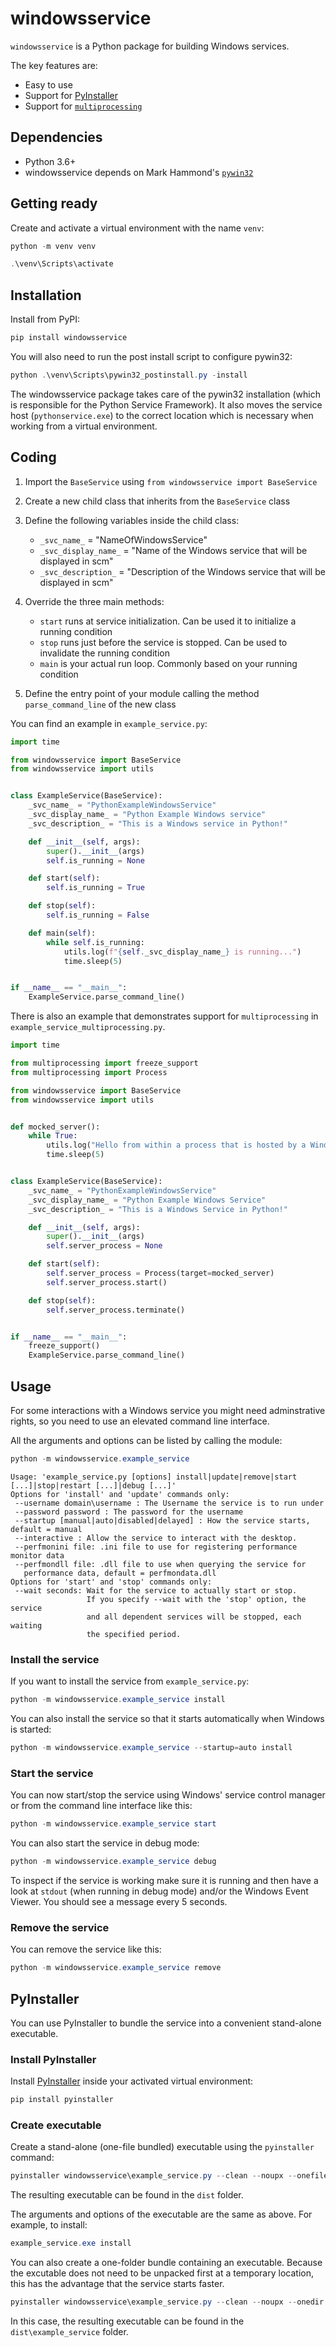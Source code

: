 # windowsservice

`windowsservice` is a Python package for building Windows services.

The key features are:

- Easy to use
- Support for [PyInstaller](https://www.pyinstaller.org/)
- Support for [`multiprocessing`](https://docs.python.org/3/library/multiprocessing.html#multiprocessing.freeze_support)

## Dependencies

- Python 3.6+
- windowsservice depends on Mark Hammond's [`pywin32`](https://github.com/mhammond/pywin32)

## Getting ready

Create and activate a virtual environment with the name `venv`:

```powershell
python -m venv venv
```

```powershell
.\venv\Scripts\activate
```

## Installation

Install from PyPI:

```powershell
pip install windowsservice
```

You will also need to run the post install script to configure pywin32:

```powershell
python .\venv\Scripts\pywin32_postinstall.py -install
```

The windowsservice package takes care of the pywin32 installation (which is responsible for the Python Service Framework). It also moves the service host (`pythonservice.exe`) to the correct location which is necessary when working from a virtual environment.

## Coding

1. Import the `BaseService` using `from windowsservice import BaseService`

2. Create a new child class that inherits from the `BaseService` class

3. Define the following variables inside the child class:
    - `_svc_name_` = "NameOfWindowsService"
    - `_svc_display_name_` = "Name of the Windows service that will be displayed in scm"
    - `_svc_description_` = "Description of the Windows service that will be displayed in scm"

4. Override the three main methods:
    - `start` runs at service initialization. Can be used it to initialize a running condition
    - `stop` runs just before the service is stopped. Can be used to invalidate the running condition
    - `main` is your actual run loop. Commonly based on your running condition

5. Define the entry point of your module calling the method `parse_command_line` of the new class

You can find an example in `example_service.py`:

```python
import time

from windowsservice import BaseService
from windowsservice import utils


class ExampleService(BaseService):
    _svc_name_ = "PythonExampleWindowsService"
    _svc_display_name_ = "Python Example Windows service"
    _svc_description_ = "This is a Windows service in Python!"

    def __init__(self, args):
        super().__init__(args)
        self.is_running = None

    def start(self):
        self.is_running = True

    def stop(self):
        self.is_running = False

    def main(self):
        while self.is_running:
            utils.log(f"{self._svc_display_name_} is running...")
            time.sleep(5)


if __name__ == "__main__":
    ExampleService.parse_command_line()
```

There is also an example that demonstrates support for `multiprocessing` in `example_service_multiprocessing.py`.

```python
import time

from multiprocessing import freeze_support
from multiprocessing import Process

from windowsservice import BaseService
from windowsservice import utils


def mocked_server():
    while True:
        utils.log("Hello from within a process that is hosted by a Windows service...")
        time.sleep(5)


class ExampleService(BaseService):
    _svc_name_ = "PythonExampleWindowsService"
    _svc_display_name_ = "Python Example Windows Service"
    _svc_description_ = "This is a Windows Service in Python!"

    def __init__(self, args):
        super().__init__(args)
        self.server_process = None

    def start(self):
        self.server_process = Process(target=mocked_server)
        self.server_process.start()

    def stop(self):
        self.server_process.terminate()


if __name__ == "__main__":
    freeze_support()
    ExampleService.parse_command_line()
```

## Usage

For some interactions with a Windows service you might need adminstrative rights, so you need to use an elevated command line interface.

All the arguments and options can be listed by calling the module:

```powershell
python -m windowsservice.example_service
```

```text
Usage: 'example_service.py [options] install|update|remove|start [...]|stop|restart [...]|debug [...]'
Options for 'install' and 'update' commands only:
 --username domain\username : The Username the service is to run under
 --password password : The password for the username
 --startup [manual|auto|disabled|delayed] : How the service starts, default = manual
 --interactive : Allow the service to interact with the desktop.
 --perfmonini file: .ini file to use for registering performance monitor data
 --perfmondll file: .dll file to use when querying the service for
   performance data, default = perfmondata.dll
Options for 'start' and 'stop' commands only:
 --wait seconds: Wait for the service to actually start or stop.
                 If you specify --wait with the 'stop' option, the service
                 and all dependent services will be stopped, each waiting
                 the specified period.
```

### Install the service

If you want to install the service from `example_service.py`:

```powershell
python -m windowsservice.example_service install
```

You can also install the service so that it starts automatically when Windows is started:

```powershell
python -m windowsservice.example_service --startup=auto install
```

### Start the service

You can now start/stop the service using Windows' service control manager or from the command line interface like this:

```powershell
python -m windowsservice.example_service start
```

You can also start the service in debug mode:

```powershell
python -m windowsservice.example_service debug
```

To inspect if the service is working make sure it is running and then have a look at `stdout` (when running in debug mode) and/or the Windows Event Viewer. You should see a message every 5 seconds.

### Remove the service

You can remove the service like this:

```powershell
python -m windowsservice.example_service remove
```

## PyInstaller

You can use PyInstaller to bundle the service into a convenient stand-alone executable.

### Install PyInstaller

Install [PyInstaller](https://www.pyinstaller.org/) inside your activated virtual environment:

```powershell
pip install pyinstaller
```

### Create executable

Create a stand-alone (one-file bundled) executable using the `pyinstaller` command:

```powershell
pyinstaller windowsservice\example_service.py --clean --noupx --onefile --noconfirm --hidden-import=win32timezone
```

The resulting executable can be found in the `dist` folder.

The arguments and options of the executable are the same as above. For example, to install:

```powershell
example_service.exe install
```

You can also create a one-folder bundle containing an executable. Because the excutable does not need to be unpacked first at a temporary location, this has the advantage that the service starts faster.

```powershell
pyinstaller windowsservice\example_service.py --clean --noupx --onedir --noconfirm --hidden-import=win32timezone
```

In this case, the resulting executable can be found in the `dist\example_service` folder.
